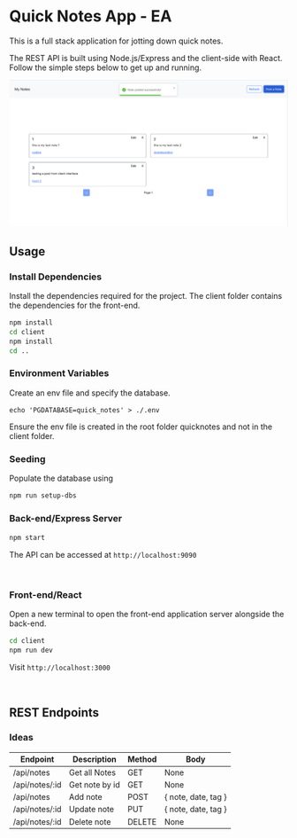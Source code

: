 # Quick Notes App - EA

This is a full stack application for jotting down quick notes.

The REST API is built using Node.js/Express and the client-side with React. Follow the simple steps below to get up and running.

<img src="assets/screen.png">

<br/>

## Usage

### Install Dependencies

Install the dependencies required for the project. The client folder contains the dependencies for the front-end.

```bash
npm install
cd client
npm install
cd ..
```

### Environment Variables

Create an env file and specify the database. 

```
echo 'PGDATABASE=quick_notes' > ./.env
```
Ensure the env file is created in the root folder quicknotes and not in the client folder.

### Seeding

Populate the database using

```bash
npm run setup-dbs
```

### Back-end/Express Server

```bash
npm start
```

The API can be accessed at `http://localhost:9090`

<br/>

### Front-end/React

Open a new terminal to open the front-end application server alongside the back-end.

```bash
cd client
npm run dev
```

Visit `http://localhost:3000`

<br/>

## REST Endpoints

### Ideas

| Endpoint       | Description    | Method | Body                |
| -------------- | -------------- | ------ | ------------------- |
| /api/notes     | Get all Notes  | GET    | None                |
| /api/notes/:id | Get note by id | GET    | None                |
| /api/notes     | Add note       | POST   | { note, date, tag } |
| /api/notes/:id | Update note    | PUT    | { note, date, tag } |
| /api/notes/:id | Delete note    | DELETE | None                |
